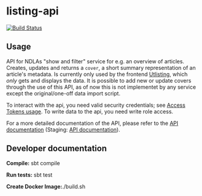 # listing-api
[![Build Status](https://travis-ci.org/NDLANO/listing-api.svg?branch=master)](https://travis-ci.org/NDLANO/listing-api)

## Usage

API for NDLAs "show and filter" service for e.g. an overview of articles.
Creates, updates and returns a ```cover```, a short summary representation of an article's metadata. Is currently only used by the frontend [Utlisting](https://listing-frontend.test.api.ndla.no/listing/betongfaget), which _only_ gets and displays the data. It is possible to add new or update covers through the use of this API, as of now this is not implementet by any service except 
the original/one-off data import script.


To interact with the api, you need valid security credentials; see [Access Tokens usage](https://github.com/NDLANO/auth/blob/master/README.md).
To write data to the api, you need write role access.

For a more detailed documentation of the API, please refer to the [API documentation](https://api.ndla.no) (Staging: [API documentation](https://staging.api.ndla.no)).


## Developer documentation

**Compile:** sbt compile

**Run tests:** sbt test

**Create Docker Image:**./build.sh